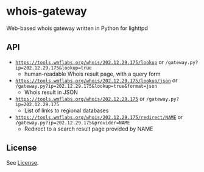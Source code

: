 # whois-gateway

Web-based whois gateway written in Python for lighttpd

## API

* <code>https://tools.wmflabs.org/whois/202.12.29.175/lookup</code> or <code>/gateway.py?ip=202.12.29.175&lookup=true</code>
  * human-readable Whois result page, with a query form
* <code>https://tools.wmflabs.org/whois/202.12.29.175/lookup/json</code> or <code>/gateway.py?ip=202.12.29.175&lookup=true&format=json</code>
  * Whois result in JSON
* <code>https://tools.wmflabs.org/whois/202.12.29.175</code> or <code>/gateway.py?ip=202.12.29.175</code>
  * List of links to regional databases
* <code>https://tools.wmflabs.org/whois/202.12.29.175/redirect/NAME</code> or <code>/gateway.py?ip=202.12.29.175&provider=NAME</code>
  * Redirect to a search result page provided by NAME

## License

See [License](https://github.com/whym/whois-gateway/blob/master/LICENSE.md).
